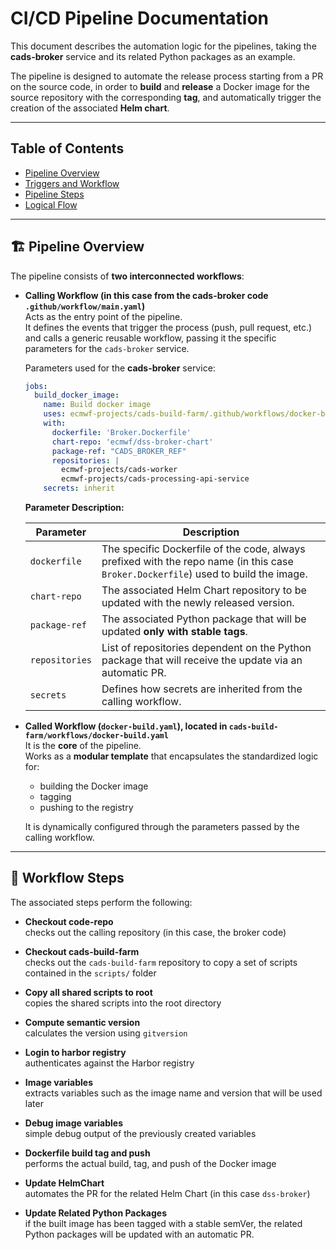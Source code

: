 # CI/CD Pipeline Documentation

This document describes the automation logic for the pipelines, taking the **cads-broker** service and its related Python packages as an example.  

The pipeline is designed to automate the release process starting from a PR on the source code, in order to **build** and **release** a Docker image for the source repository with the corresponding **tag**, and automatically trigger the creation of the associated **Helm chart**.  

---

## Table of Contents
- [Pipeline Overview](#-pipeline-overview)
- [Triggers and Workflow](#️-triggers-and-workflow)
- [Pipeline Steps](#-pipeline-steps)
- [Logical Flow](#-logical-flow)

---

## 🏗️ Pipeline Overview
The pipeline consists of **two interconnected workflows**:

- **Calling Workflow (in this case from the cads-broker code `.github/workflow/main.yaml`)**  
  Acts as the entry point of the pipeline.  
  It defines the events that trigger the process (push, pull request, etc.) and calls a generic reusable workflow, passing it the specific parameters for the `cads-broker` service.

  Parameters used for the **cads-broker** service:

  ```yaml
  jobs:
    build_docker_image:
      name: Build docker image
      uses: ecmwf-projects/cads-build-farm/.github/workflows/docker-build.yaml@main
      with:
        dockerfile: 'Broker.Dockerfile'
        chart-repo: 'ecmwf/dss-broker-chart'
        package-ref: "CADS_BROKER_REF"
        repositories: |
          ecmwf-projects/cads-worker
          ecmwf-projects/cads-processing-api-service
      secrets: inherit
  ```

  **Parameter Description:**

  | Parameter      | Description                                                                 |
  |----------------|-----------------------------------------------------------------------------|
  | `dockerfile`   | The specific Dockerfile of the code, always prefixed with the repo name (in this case `Broker.Dockerfile`) used to build the image. |
  | `chart-repo`   | The associated Helm Chart repository to be updated with the newly released version. |
  | `package-ref`  | The associated Python package that will be updated **only with stable tags**. |
  | `repositories` | List of repositories dependent on the Python package that will receive the update via an automatic PR. |
  | `secrets`      | Defines how secrets are inherited from the calling workflow. |

- **Called Workflow (`docker-build.yaml`), located in `cads-build-farm/workflows/docker-build.yaml`**  
  It is the **core** of the pipeline.  
  Works as a **modular template** that encapsulates the standardized logic for:
  - building the Docker image  
  - tagging  
  - pushing to the registry  

  It is dynamically configured through the parameters passed by the calling workflow.

---

## 🔄 Workflow Steps

The associated steps perform the following:

- **Checkout code-repo**  
  checks out the calling repository (in this case, the broker code)

- **Checkout cads-build-farm**  
  checks out the `cads-build-farm` repository to copy a set of scripts contained in the `scripts/` folder

- **Copy all shared scripts to root**  
  copies the shared scripts into the root directory

- **Compute semantic version**  
  calculates the version using `gitversion`

- **Login to harbor registry**  
  authenticates against the Harbor registry

- **Image variables**  
  extracts variables such as the image name and version that will be used later

- **Debug image variables**  
  simple debug output of the previously created variables

- **Dockerfile build tag and push**  
  performs the actual build, tag, and push of the Docker image

- **Update HelmChart**  
  automates the PR for the related Helm Chart (in this case `dss-broker`)

- **Update Related Python Packages**  
  if the built image has been tagged with a stable semVer, the related Python packages will be updated with an automatic PR.
